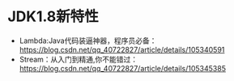 # JDK1.8新特性
* Lambda:Java代码装逼神器，程序员必备：https://blog.csdn.net/qq_40722827/article/details/105340591
* Stream：从入门到精通,你不能错过：https://blog.csdn.net/qq_40722827/article/details/105345385
